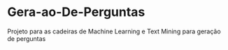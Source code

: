 # Gera-ao-De-Perguntas
Projeto para as cadeiras de Machine Learning e Text Mining para geração de perguntas
